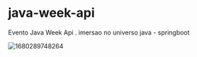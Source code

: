 # java-week-api
Evento  Java Week Api .  imersao  no universo java - springboot



![1680289748264](https://user-images.githubusercontent.com/98924684/229312588-da801f19-21c6-467d-9215-419599e79270.jpg)

